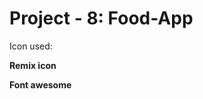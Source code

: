 # Project - 8: Food-App
Icon used:

**Remix icon**
<i class="ri-close-line"></i>
<i class="ri-moon-line"></i>
<i class="ri-menu-2-line"></i>

**Font awesome**
<i class="fa-solid fa-utensils"></i>
<i class="fa-solid fa-droplet"></i>
<i class="fa-brands fa-envira"></i>
<i class="fa-solid fa-check"></i>
<i class="fa-solid fa-quote-right"></i>
<i class="fa-solid fa-paper-plane"></i>
<i class="fa-solid fa-phone"></i>
<i class="fa-solid fa-envelope"></i>
<i class="fa-solid fa-location-dot"></i>
<i class="fa-brands fa-facebook-f"></i>
<i class="fa-brands fa-twitter"></i>
<i class="fa-brands fa-square-instagram"></i>
<i class="fa-solid fa-arrow-up"></i>
